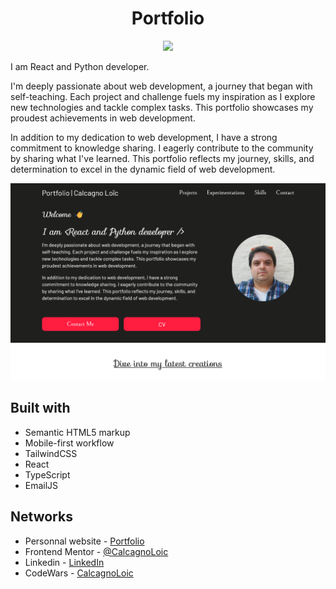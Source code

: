<h1 align="center">Portfolio</h1>

<p align="center">
  <a href="https://skillicons.dev">
    <img src="https://skillicons.dev/icons?i=ts,react,tailwind,vite" />
  </a>
</p>

I am React and Python developer.

I'm deeply passionate about web development, a journey that began with self-teaching. Each project and challenge fuels my inspiration as I explore new technologies and tackle complex tasks. This portfolio showcases my proudest achievements in web development.

In addition to my dedication to web development, I have a strong commitment to knowledge sharing. I eagerly contribute to the community by sharing what I've learned. This portfolio reflects my journey, skills, and determination to excel in the dynamic field of web development.

![](public/assets/img/readme.png)

## Built with

- Semantic HTML5 markup
- Mobile-first workflow
- TailwindCSS
- React
- TypeScript
- EmailJS

## Networks

- Personnal website - [Portfolio](https://calcagno-loic.netlify.app/)
- Frontend Mentor - [@CalcagnoLoic](https://www.frontendmentor.io/profile/CalcagnoLoic)
- Linkedin - [LinkedIn](https://www.linkedin.com/in/loic-calcagno/)
- CodeWars - [CalcagnoLoic](https://www.codewars.com/users/CalcagnoLoic)
